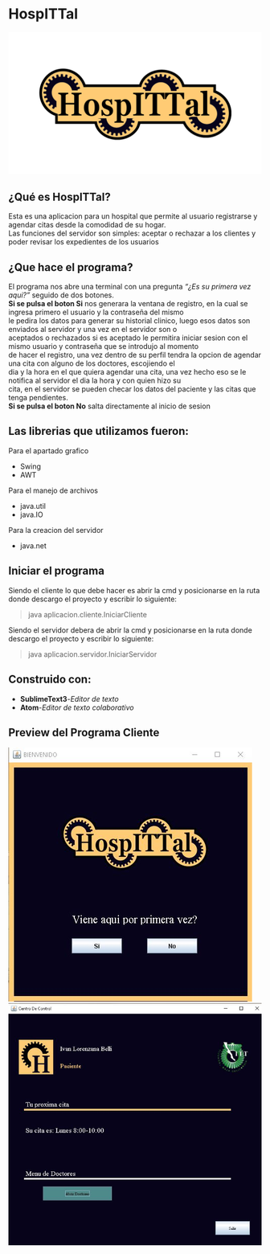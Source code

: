 <h1> HospITTal </h1>
<img src=https://github.com/Ivan-LB/HospITTal/blob/master/imagenes/logo1.png
  alt="Logo del Programa"
  tittle="HospITTal"
>
<h2> ¿Qué es HospITTal? </h2>
<p>Esta es una aplicacion para un hospital que permite al usuario registrarse y agendar citas desde la comodidad de su hogar.<br>
Las funciones del servidor son simples: aceptar o rechazar a los clientes y poder revisar los expedientes de los usuarios<br></p>
<h2> ¿Que hace el programa? </h2>
<p>El programa nos abre una terminal con una pregunta <em><q>¿Es su primera vez aqui?</q></em> seguido de dos botones.<br>
<strong>Si se pulsa el boton Si</strong> nos generara la ventana de registro, en la cual se ingresa primero el usuario y la contraseña del mismo<br>
le pedira los datos para generar su historial clinico, luego esos datos son enviados al servidor y una vez en el servidor son o<br>
aceptados o rechazados si es aceptado le permitira iniciar sesion con el mismo usuario y contraseña que se introdujo al momento<br>
de hacer el registro, una vez dentro de su perfil tendra la opcion de agendar una cita con alguno de los doctores, escojiendo el<br>
dia y la hora en el que quiera agendar una cita, una vez hecho eso se le notifica al servidor el dia la hora y con quien hizo su<br>
cita, en el servidor se pueden checar los datos del paciente y las citas que tenga pendientes.<br>
<strong>Si se pulsa el boton No</strong> salta directamente al inicio de sesion</p>

<h2> Las librerias que utilizamos fueron:</h2>
<p>Para el apartado grafico</p>
<ul>
<li> Swing</li>
<li> AWT</li>
</ul>
<p>Para el manejo de archivos</p>
<ul>
<li> java.util</li>
<li> java.IO</li>
</ul>
<p>Para la creacion del servidor</p>
<ul>
<li> java.net</li>
</ul>
<h2> Iniciar el programa </h2>
<p> Siendo el cliente lo que debe hacer es abrir la cmd y posicionarse en la ruta donde descargo el proyecto y escribir lo siguiente:</p>
<blockquote> java aplicacion.cliente.IniciarCliente </blockquote>
<p> Siendo el servidor debera de abrir la cmd y posicionarse en la ruta donde descargo el proyecto y escribir lo siguiente: </p>
<blockquote> java aplicacion.servidor.IniciarServidor</blockquote>
<h2> Construido con: </h2>
<ul>
<li> <strong>SublimeText3</strong>-<em>Editor de texto</em></li>
<li> <strong>Atom</strong>-<em>Editor de texto colaborativo</em></li>
</ul>
<h2> Preview del Programa Cliente</h2>
  <img src=https://github.com/Ivan-LB/HospITTal/blob/master/Imagenes%20del%20proyecto/iniciox.JPG>
  <img src=https://github.com/Ivan-LB/HospITTal/blob/master/Imagenes%20del%20proyecto/perfil.JPG>


